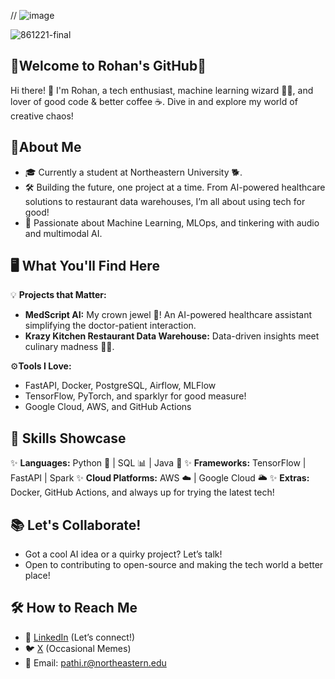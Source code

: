 // ![image](https://github.com/user-attachments/assets/ba4952fc-a5a1-43e3-9e64-df9cac012d1e)

![861221-final](https://github.com/user-attachments/assets/52305ce0-3ca5-45c9-8aeb-8e92a4413738)


## 🌟Welcome to Rohan's GitHub🌟
Hi there! 👋 I'm Rohan, a tech enthusiast, machine learning wizard 🧙‍♂️, and lover of good code & better coffee ☕. Dive in and explore my world of creative chaos!

## 🚀About Me
- 🎓 Currently a student at Northeastern University 🐕.
- 🛠️ Building the future, one project at a time. From AI-powered healthcare solutions to restaurant data warehouses, I’m all about using tech for good!
- 🌈 Passionate about Machine Learning, MLOps, and tinkering with audio and multimodal AI.

## 🖥️ What You'll Find Here
💡 **Projects that Matter:** 
- **MedScript AI:** My crown jewel 👑! An AI-powered healthcare assistant simplifying the doctor-patient interaction.
- **Krazy Kitchen Restaurant Data Warehouse:** Data-driven insights meet culinary madness 🍕🍔.

⚙️**Tools I Love:**
- FastAPI, Docker, PostgreSQL, Airflow, MLFlow
- TensorFlow, PyTorch, and sparklyr for good measure!
- Google Cloud, AWS, and GitHub Actions

## 🌟 Skills Showcase
✨ **Languages:** Python 🐍 | SQL 📊 | Java 📘
✨ **Frameworks:** TensorFlow | FastAPI | Spark
✨ **Cloud Platforms:** AWS ☁️ | Google Cloud 🌥️
✨ **Extras:** Docker, GitHub Actions, and always up for trying the latest tech!

## 📚 Let's Collaborate!
- Got a cool AI idea or a quirky project? Let’s talk!
- Open to contributing to open-source and making the tech world a better place!

## 🛠️ How to Reach Me
- 💼 [LinkedIn](https://www.linkedin.com/in/rohanreddypathi/) (Let’s connect!)
- 🐦 [X](https://x.com/RohanReddyP420) (Occasional Memes)
- 📧 Email: [pathi.r@northeastern.edu](pathi.r@northeastern.edu)
<!--
**tantalum-73/tantalum-73** is a ✨ _special_ ✨ repository because its `README.md` (this file) appears on your GitHub profile.

Here are some ideas to get you started:

- 🔭 I’m currently working on ...
- 🌱 I’m currently learning ...
- 👯 I’m looking to collaborate on ...
- 🤔 I’m looking for help with ...
- 💬 Ask me about ...
- 📫 How to reach me: ...
- 😄 Pronouns: ...
- ⚡ Fun fact: ...
-->
